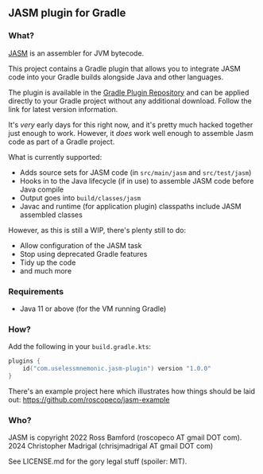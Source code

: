 ## JASM plugin for Gradle

### What?

[JASM](https://github.com/roscopeco/jasm) is an assembler for JVM bytecode.

This project contains a Gradle plugin that allows you to integrate JASM code into your Gradle builds
alongside Java and other languages. 

The plugin is available in the [Gradle Plugin Repository](https://plugins.gradle.org/plugin/com.uselessmnemonic.jasm-plugin)
and can be applied directly to your Gradle project without any additional download. Follow the link
for latest version information.

It's _very_ early days for this right now, and it's pretty much hacked together just enough to work. 
However, it _does_ work well enough to assemble Jasm code as part of a Gradle project.

What is currently supported:

* Adds source sets for JASM code (in `src/main/jasm` and `src/test/jasm`)
* Hooks in to the Java lifecycle (if in use) to assemble JASM code before Java compile
* Output goes into `build/classes/jasm`
* Javac and runtime (for application plugin) classpaths include JASM assembled classes

However, as this is still a WIP, there's plenty still to do:

* Allow configuration of the JASM task
* Stop using deprecated Gradle features
* Tidy up the code
* and much more

### Requirements

* Java 11 or above (for the VM running Gradle)

### How?

Add the following in your `build.gradle.kts`:

```kotlin
plugins {
    id("com.uselessmnemonic.jasm-plugin") version "1.0.0"
}
```

There's an example project here which illustrates how things should be laid out: https://github.com/roscopeco/jasm-example

### Who?

JASM is copyright 2022 Ross Bamford (roscopeco AT gmail DOT com).
2024 Christopher Madrigal (chrisjmadrigal AT gmail DOT com)

See LICENSE.md for the gory legal stuff (spoiler: MIT).
